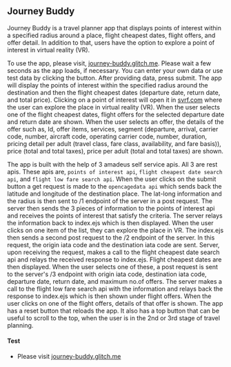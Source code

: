 ## Journey Buddy
Journey Buddy is a travel planner app that displays points of interest within a specified radius around a place, flight cheapest dates, flight offers, and offer detail. In addition to that, users have the option to explore a point of interest in virtual reality (VR).

To use the app, please visit, [journey-buddy.glitch.me](https://journey-buddy.glitch.me/). Please wait a few seconds as the app loads, if necessary. You can enter your own data or use test data by clicking the button. After providing data, press submit. The app will display the points of interest within the specified radius around the destination and then the flight cheapest dates (departure date, return date, and total price). Clicking on a point of interest will open it in [svrf.com](https://www.svrf.com/) where the user can explore the place in virtual reality (VR). When the user selects one of the flight cheapest dates, flight offers for the selected departure date and return date are shown. When the user selects an offer, the details of the offer such as, Id, offer items, services, segment (departure, arrival, carrier code, number, aircraft code, operating carrier code, number, duration, pricing detail per adult (travel class, fare class, availability, and fare basis)), price (total and total taxes), price per adult (total and total taxes) are shown.

The app is built with the help of 3 amadeus self service apis. All 3 are rest apis. These apis are, `points of interest api`, `flight cheapest date search api`, and `flight low fare search api`. When the user clicks on the submit button a get request is made to the `opencagedata api` which sends back the latitude and longitude of the destination place. The lat-long information and the radius is then sent to /1 endpoint of the server in a post request. The server then sends the 3 pieces of information to the points of interest api and receives the points of interest that satisfy the criteria. The server relays the information back to index.ejs which is then displayed. When the user clicks on one item of the list, they can explore the place in VR. The index.ejs then sends a second post request to the /2 endpoint of the server. In this request, the origin iata code and the destination iata code are sent. Server, upon receiving the request, makes a call to the flight cheapest date search api and relays the received response to index.ejs. Flight cheapest dates are then displayed. When the user selects one of these, a post request is sent to the server's /3 endpoint with origin iata code, destination iata code, departure date, return date, and maximum no.of offers. The server makes a call to the flight low fare search api with the information and relays back the response to index.ejs which is then shown under flight offers. When the user clicks on one of the flight offers, details of that offer is shown. The app has a reset button that reloads the app. It also has a top button that can be useful to scroll to the top, when the user is in the 2nd or 3rd stage of travel planning.  

#### Test
- Please visit [journey-buddy.glitch.me](https://journey-buddy.glitch.me/)

